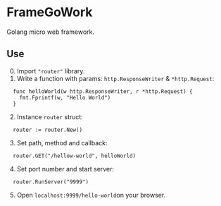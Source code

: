 # FrameGoWork
Golang micro web framework.


## Use
0. Import ```"router"``` library.
1. Write a function with params: ```http.ResponseWriter``` & ```*http.Request```:
``` 
  func helloWorld(w http.ResponseWriter, r *http.Request) {
    fmt.Fprintf(w, "Hello World")
  } 
```
2. Instance ```router``` struct:
```
  router := router.New()
```
3. Set path, method and callback:
```
  router.GET("/hellow-world", helloWorld)
```
4. Set port number and start server:
```
  router.RunServer("9999")
```
5. Open ```localhost:9999/hello-world```on your browser.
